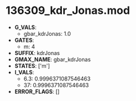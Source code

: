 # 136309_kdr_Jonas.mod

- **G_VALS**:
  - gbar_kdrJonas: 1.0
- **GATES**:
  - m: 4
- **SUFFIX**: kdrJonas
- **GMAX_NAME**: gbar_kdrJonas
- **STATES**: ['m']
- **I_VALS**:
  - 6.3: 0.9996371087546463
  - 37: 0.9996371087546463
- **ERROR_FLAGS**: []
